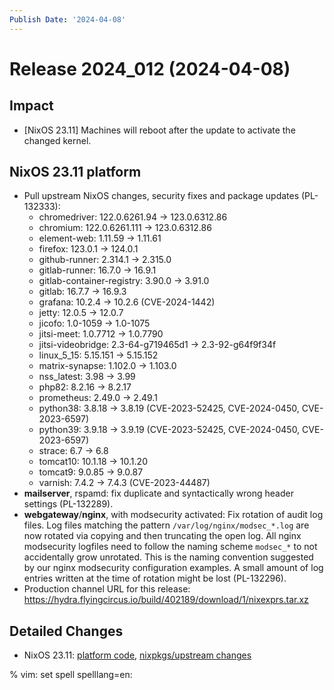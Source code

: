 ```yaml
---
Publish Date: '2024-04-08'
---
```


# Release 2024_012 (2024-04-08)

## Impact

- \[NixOS 23.11\] Machines will reboot after the update to activate the changed kernel.

## NixOS 23.11 platform

- Pull upstream NixOS changes, security fixes and package updates (PL-132333):
  - chromedriver: 122.0.6261.94 -> 123.0.6312.86
  - chromium: 122.0.6261.111 -> 123.0.6312.86
  - element-web: 1.11.59 -> 1.11.61
  - firefox: 123.0.1 -> 124.0.1
  - github-runner: 2.314.1 -> 2.315.0
  - gitlab-runner: 16.7.0 -> 16.9.1
  - gitlab-container-registry: 3.90.0 -> 3.91.0
  - gitlab: 16.7.7 -> 16.9.3
  - grafana: 10.2.4 -> 10.2.6 (CVE-2024-1442)
  - jetty: 12.0.5 -> 12.0.7
  - jicofo: 1.0-1059 -> 1.0-1075
  - jitsi-meet: 1.0.7712 -> 1.0.7790
  - jitsi-videobridge: 2.3-64-g719465d1 -> 2.3-92-g64f9f34f
  - linux_5_15: 5.15.151 -> 5.15.152
  - matrix-synapse: 1.102.0 -> 1.103.0
  - nss_latest: 3.98 -> 3.99
  - php82: 8.2.16 -> 8.2.17
  - prometheus: 2.49.0 -> 2.49.1
  - python38: 3.8.18 -> 3.8.19 (CVE-2023-52425, CVE-2024-0450, CVE-2023-6597)
  - python39: 3.9.18 -> 3.9.19 (CVE-2023-52425, CVE-2024-0450, CVE-2023-6597)
  - strace: 6.7 -> 6.8
  - tomcat10: 10.1.18 -> 10.1.20
  - tomcat9: 9.0.85 -> 9.0.87
  - varnish: 7.4.2 -> 7.4.3 (CVE-2023-44487)
- **mailserver**, rspamd: fix duplicate and syntactically wrong header settings (PL-132289).
- **webgateway**/**nginx**, with modsecurity activated: Fix rotation of audit
  log files. Log files matching  the pattern `/var/log/nginx/modsec_*.log`
  are now rotated via copying and then truncating the open log. All nginx
  modsecurity logfiles need to follow the naming scheme `modsec_*` to not
  accidentally grow unrotated. This is the naming convention suggested by our
  nginx modsecurity configuration examples. A small amount of log entries
  written at the time of rotation might be lost (PL-132296).
- Production channel URL for this release: https://hydra.flyingcircus.io/build/402189/download/1/nixexprs.tar.xz


## Detailed Changes

- NixOS 23.11: [platform code](https://github.com/flyingcircusio/fc-nixos/compare/fc/r2024_011/23.11...56327dd6b972a0e5845f4fe5ab6a19c6e042cfc6),
 [nixpkgs/upstream changes](https://github.com/flyingcircusio/nixpkgs/compare/6f99099c456b0793be58ac42c4612df9396d8384...828c9768fa53d526b1828854a59b1f74eff51f16)

% vim: set spell spelllang=en:

